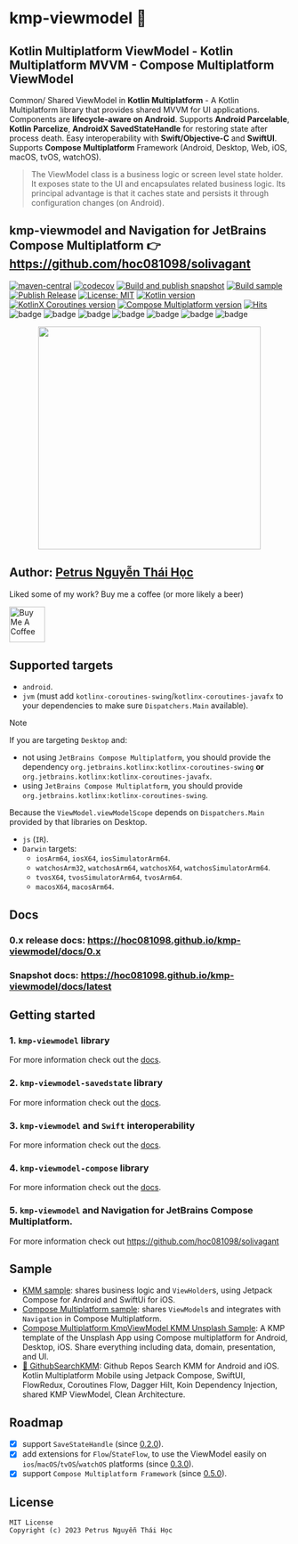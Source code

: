 # kmp-viewmodel 🔆

## Kotlin Multiplatform ViewModel - Kotlin Multiplatform MVVM - Compose Multiplatform ViewModel

Common/ Shared ViewModel in **Kotlin Multiplatform** - A Kotlin Multiplatform library that provides shared MVVM
for UI applications.
Components are **lifecycle-aware on Android**.
Supports **Android Parcelable**, **Kotlin Parcelize**, **AndroidX SavedStateHandle** for restoring state after process death.
Easy interoperability with **Swift/Objective-C** and **SwiftUI**.
Supports **Compose Multiplatform** Framework (Android, Desktop, Web, iOS, macOS, tvOS, watchOS).

> The ViewModel class is a business logic or screen level state holder.
It exposes state to the UI and encapsulates related business logic.
Its principal advantage is that it caches state and persists it through configuration changes (on Android).

## kmp-viewmodel and Navigation for JetBrains Compose Multiplatform 👉 https://github.com/hoc081098/solivagant

[![maven-central](https://img.shields.io/maven-central/v/io.github.hoc081098/kmp-viewmodel)](https://search.maven.org/search?q=g:io.github.hoc081098%20kmp-viewmodel)
[![codecov](https://codecov.io/gh/hoc081098/kmp-viewmodel/branch/master/graph/badge.svg?token=jBFg12osvP)](https://codecov.io/gh/hoc081098/kmp-viewmodel)
[![Build and publish snapshot](https://github.com/hoc081098/kmp-viewmodel/actions/workflows/build.yml/badge.svg)](https://github.com/hoc081098/kmp-viewmodel/actions/workflows/build.yml)
[![Build sample](https://github.com/hoc081098/kmp-viewmodel/actions/workflows/sample.yml/badge.svg)](https://github.com/hoc081098/kmp-viewmodel/actions/workflows/sample.yml)
[![Publish Release](https://github.com/hoc081098/kmp-viewmodel/actions/workflows/publish-release.yml/badge.svg)](https://github.com/hoc081098/kmp-viewmodel/actions/workflows/publish-release.yml)
[![License: MIT](https://img.shields.io/badge/License-MIT-yellow.svg)](https://opensource.org/licenses/MIT)
[![Kotlin version](https://img.shields.io/badge/Kotlin-1.9.21-blueviolet?logo=kotlin&logoColor=white)](http://kotlinlang.org)
[![KotlinX Coroutines version](https://img.shields.io/badge/Kotlinx_Coroutines-1.7.3-blueviolet?logo=kotlin&logoColor=white)](https://github.com/Kotlin/kotlinx.coroutines/releases/tag/1.7.3)
[![Compose Multiplatform version](https://img.shields.io/badge/Compose_Multiplatform-1.5.12-blueviolet?logo=kotlin&logoColor=white)](https://github.com/JetBrains/compose-multiplatform/releases/tag/v1.5.12)
[![Hits](https://hits.seeyoufarm.com/api/count/incr/badge.svg?url=https%3A%2F%2Fgithub.com%2Fhoc081098%2Fkmp-viewmodel&count_bg=%2379C83D&title_bg=%23555555&icon=&icon_color=%23E7E7E7&title=hits&edge_flat=false)](https://hits.seeyoufarm.com)
![badge][badge-jvm]
![badge][badge-android]
![badge][badge-js]
![badge][badge-ios]
![badge][badge-mac]
![badge][badge-tvos]
![badge][badge-watchos]


<p align="center">
    <img src="https://github.com/hoc081098/kmp-viewmodel/raw/master/logo.png" width="400">
</p>


## Author: [Petrus Nguyễn Thái Học](https://github.com/hoc081098)

Liked some of my work? Buy me a coffee (or more likely a beer)

<a href="https://www.buymeacoffee.com/hoc081098" target="_blank"><img src="https://cdn.buymeacoffee.com/buttons/v2/default-blue.png" alt="Buy Me A Coffee" height=64></a>

## Supported targets

- `android`.
- `jvm` (must add `kotlinx-coroutines-swing`/`kotlinx-coroutines-javafx` to your dependencies to
  make sure `Dispatchers.Main` available).

> [!NOTE]
> If you are targeting `Desktop` and:
>   - not using `JetBrains Compose Multiplatform`, you should provide the dependency `org.jetbrains.kotlinx:kotlinx-coroutines-swing` **or** `org.jetbrains.kotlinx:kotlinx-coroutines-javafx`.
>   - using `JetBrains Compose Multiplatform`, you should provide `org.jetbrains.kotlinx:kotlinx-coroutines-swing`.
>
> Because the `ViewModel.viewModelScope` depends on `Dispatchers.Main` provided by that libraries on Desktop.

- `js` (`IR`).
- `Darwin` targets:
  - `iosArm64`, `iosX64`, `iosSimulatorArm64`.
  - `watchosArm32`, `watchosArm64`, `watchosX64`, `watchosSimulatorArm64`.
  - `tvosX64`, `tvosSimulatorArm64`, `tvosArm64`.
  - `macosX64`, `macosArm64`.

## Docs

### **0.x release** docs: https://hoc081098.github.io/kmp-viewmodel/docs/0.x

### Snapshot docs: https://hoc081098.github.io/kmp-viewmodel/docs/latest

## Getting started

### 1. `kmp-viewmodel` library

For more information check out the [docs][1].

### 2. `kmp-viewmodel-savedstate` library

For more information check out the [docs][2].

### 3. `kmp-viewmodel` and `Swift` interoperability

For more information check out the [docs][3].

### 4. `kmp-viewmodel-compose` library

For more information check out the [docs][4].

### 5. `kmp-viewmodel` and Navigation for JetBrains Compose Multiplatform.

For more information check out https://github.com/hoc081098/solivagant

## Sample

- [KMM sample](https://github.com/hoc081098/kmp-viewmodel/tree/master/sample): shares business logic and `ViewHolder`s, using Jetpack Compose for Android and SwiftUi for iOS.
- [Compose Multiplatform sample](https://github.com/hoc081098/kmp-viewmodel/tree/master/standalone-sample/kmpviewmodel_compose_sample): shares `ViewModel`s and integrates with `Navigation` in Compose Multiplatform.
- [Compose Multiplatform KmpViewModel KMM Unsplash Sample](https://github.com/hoc081098/Compose-Multiplatform-KmpViewModel-KMM-Unsplash-Sample): A KMP template of the Unsplash App using Compose multiplatform for Android, Desktop, iOS. Share everything including data, domain, presentation, and UI.
- [🍭 GithubSearchKMM](https://github.com/hoc081098/GithubSearchKMM): Github Repos Search KMM for Android and iOS. Kotlin Multiplatform Mobile using Jetpack Compose, SwiftUI, FlowRedux, Coroutines Flow, Dagger Hilt, Koin Dependency Injection, shared KMP ViewModel, Clean Architecture.

## Roadmap

- [x] support `SaveStateHandle` (since [0.2.0](https://github.com/hoc081098/kmp-viewmodel/releases/tag/0.2.0)).
- [x] add extensions for `Flow`/`StateFlow`, to use the ViewModel easily on `ios`/`macOS`/`tvOS`/`watchOS` platforms
  (since [0.3.0](https://github.com/hoc081098/kmp-viewmodel/releases/tag/0.3.0)).
- [x] support `Compose Multiplatform Framework` (since [0.5.0](https://github.com/hoc081098/kmp-viewmodel/releases/tag/0.5.0)).

## License

```license
MIT License
Copyright (c) 2023 Petrus Nguyễn Thái Học
```

[badge-android]: http://img.shields.io/badge/android-6EDB8D.svg?style=flat

[badge-ios]: http://img.shields.io/badge/ios-CDCDCD.svg?style=flat

[badge-js]: http://img.shields.io/badge/js-F8DB5D.svg?style=flat

[badge-jvm]: http://img.shields.io/badge/jvm-DB413D.svg?style=flat

[badge-linux]: http://img.shields.io/badge/linux-2D3F6C.svg?style=flat

[badge-windows]: http://img.shields.io/badge/windows-4D76CD.svg?style=flat
[badge-mac]: http://img.shields.io/badge/macos-111111.svg?style=flat
[badge-watchos]: http://img.shields.io/badge/watchos-C0C0C0.svg?style=flat
[badge-tvos]: http://img.shields.io/badge/tvos-808080.svg?style=flat
[badge-wasm]: https://img.shields.io/badge/wasm-624FE8.svg?style=flat
[badge-nodejs]: https://img.shields.io/badge/nodejs-68a063.svg?style=flat

[1]: https://hoc081098.github.io/kmp-viewmodel/docs/0.x/viewmodel/
[2]: https://hoc081098.github.io/kmp-viewmodel/docs/0.x/viewmodel-savedstate/
[3]: https://hoc081098.github.io/kmp-viewmodel/docs/0.x/swift-interop/
[4]: https://hoc081098.github.io/kmp-viewmodel/docs/0.x/viewmodel-compose/

